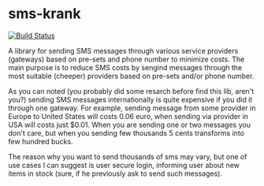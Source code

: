 sms-krank
=========
[![Build Status](https://travis-ci.org/pinepain/sms-krank.png)](https://travis-ci.org/pinepain/sms-krank)

A library for sending SMS messages through various service providers (gateways) based on pre-sets and phone number to minimize costs.
The main purpose is to reduce SMS costs by sengind messages through the most suitable (cheeper) providers based on pre-sets and/or phone number.

As you can noted (you probably did some resarch before find this lib, aren't you?) sending SMS messages internationally is quite expensive if you did it through one gateway. For example, sending message from some provider in Europe to United States will costs 0.06 euro, when sending via provider in USA will costs just $0.01. When you are sending one or two messages you don't care, but when you sending few thousands 5 cents transforms into few hundred bucks.

The reason why you want to send thousands of sms may vary, but one of use cases I can suggest is user secure login, informing user about new items in stock (sure, if he previously ask to send such messages).
